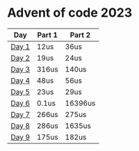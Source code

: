 # Advent of code 2023

| Day                           | Part 1 | Part 2  |
| ----------------------------- | ------ | ------- |
| [Day 1](src/bin/day1/main.rs) | 12us   | 36us    |
| [Day 2](src/bin/day2/main.rs) | 19us   | 24us    |
| [Day 3](src/bin/day3/main.rs) | 316us  | 140us   |
| [Day 4](src/bin/day4/main.rs) | 48us   | 56us    |
| [Day 5](src/bin/day5/main.rs) | 23us   | 29us    |
| [Day 6](src/bin/day6/main.rs) | 0.1us  | 16396us |
| [Day 7](src/bin/day7/main.rs) | 266us  | 275us   |
| [Day 8](src/bin/day8/main.rs) | 286us  | 1635us  |
| [Day 9](src/bin/day9/main.rs) | 175us  | 182us   |
